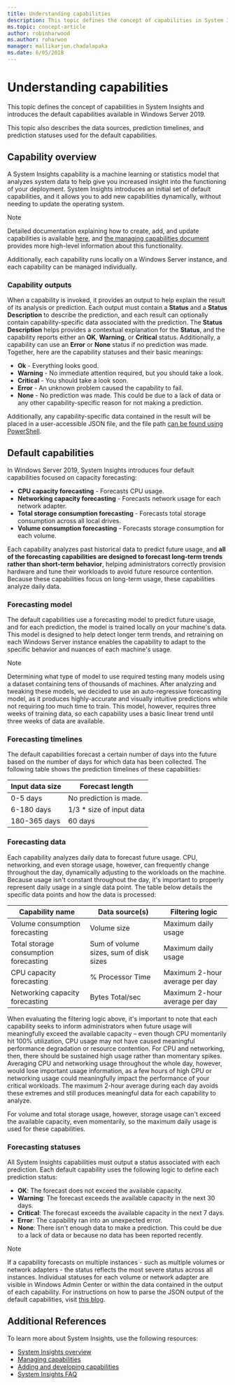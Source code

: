 ```yaml
---
title: Understanding capabilities
description: This topic defines the concept of capabilities in System Insights and introduces the default capabilities available in Windows Server 2019.
ms.topic: concept-article
author: robinharwood
ms.author: roharwoo
manager: mallikarjun.chadalapaka
ms.date: 6/05/2018
---
```

# Understanding capabilities

This topic defines the concept of capabilities in System Insights and introduces the default capabilities available in Windows Server 2019.

This topic also describes the data sources, prediction timelines, and prediction statuses used for the default capabilities.

## Capability overview
A System Insights capability is a machine learning or statistics model that analyzes system data to help give you increased insight into the functioning of your deployment. System Insights introduces an initial set of default capabilities, and it allows you to add new capabilities dynamically, without needing to update the operating system.

>[!NOTE]
>Detailed documentation explaining how to create, add, and update capabilities is available [here](adding-and-developing-capabilities.md), and [the managing capabilities document](managing-capabilities.md) provides more high-level information about this functionality.

Additionally, each capability runs locally on a Windows Server instance, and each capability can be managed individually.

### Capability outputs
When a capability is invoked, it provides an output to help explain the result of its analysis or prediction. Each output must contain a **Status** and a **Status Description** to describe the prediction, and each result can optionally contain capability-specific data associated with the prediction. The **Status Description** helps provides a contextual explanation for the **Status**, and the capability reports either an **OK**, **Warning**, or **Critical** status. Additionally, a capability can use an **Error** or **None** status if no prediction was made. Together, here are the capability statuses and their basic meanings:

- **Ok** - Everything looks good.
- **Warning** - No immediate attention required, but you should take a look.
- **Critical** - You should take a look soon.
- **Error** - An unknown problem caused the capability to fail.
- **None** - No prediction was made. This could be due to a lack of data or any other capability-specific reason for not making a prediction.

Additionally, any capability-specific data contained in the result will be placed in a user-accessible JSON file, and the file path [can be found using PowerShell](./managing-capabilities.md#retrieve-capability-results).

## Default capabilities
In Windows Server 2019, System Insights introduces four default capabilities focused on capacity forecasting:

- **CPU capacity forecasting** - Forecasts CPU usage.
- **Networking capacity forecasting** - Forecasts network usage for each network adapter.
- **Total storage consumption forecasting** - Forecasts total storage consumption across all local drives.
- **Volume consumption forecasting** - Forecasts storage consumption for each volume.

Each capability analyzes past historical data to predict future usage, and **all of the forecasting capabilities are designed to forecast long-term trends rather than short-term behavior**, helping administrators correctly provision hardware and tune their workloads to avoid future resource contention. Because these capabilities focus on long-term usage, these capabilities analyze daily data.

### Forecasting model
The default capabilities use a forecasting model to predict future usage, and for each prediction, the model is trained locally on your machine's data. This model is designed to help detect longer term trends, and retraining on each Windows Server instance enables the capability to adapt to the specific behavior and nuances of each machine's usage.

>[!NOTE]
>Determining what type of model to use required testing many models using a dataset containing tens of thousands of machines. After analyzing and tweaking these models, we decided to use an auto-regressive forecasting model, as it produces highly-accurate and visually intuitive predictions while not requiring too much time to train. This model, however, requires three weeks of training data, so each capability uses a basic linear trend until three weeks of data are available.

### Forecasting timelines
The default capabilities forecast a certain number of days into the future based on the number of days for which data has been collected. The following table shows the prediction timelines of these capabilities:

| Input data size | Forecast length |
| --------------- | --------------- |
| 0-5 days | No prediction is made. |
| 6-180 days | 1/3 * size of input data |
| 180-365 days | 60 days |

### Forecasting data
Each capability analyzes daily data to forecast future usage. CPU, networking, and even storage usage, however, can frequently change throughout the day, dynamically adjusting to the workloads on the machine. Because usage isn't constant throughout the day, it's important to properly represent daily usage in a single data point. The table below details the specific data points and how the data is processed:


| Capability name | Data source(s) | Filtering logic |
| --------------- | -------------- | ---------------- |
 Volume consumption forecasting          | Volume size                    | Maximum daily usage
 Total storage consumption forecasting   | Sum of volume sizes, sum of disk sizes              | Maximum daily usage
 CPU capacity forecasting                | % Processor Time  | Maximum 2-hour average per day
 Networking capacity forecasting         | Bytes Total/sec         | Maximum 2-hour average per day

When evaluating the filtering logic above, it's important to note that each capability seeks to inform administrators when future usage will meaningfully exceed the available capacity – even though CPU momentarily hit 100% utilization, CPU usage may not have caused meaningful performance degradation or resource contention. For CPU and networking, then, there should be sustained high usage rather than momentary spikes. Averaging CPU and networking usage throughout the whole day, however, would lose important usage information, as a few hours of high CPU or networking usage could meaningfully impact the performance of your critical workloads. The maximum 2-hour average during each day avoids these extremes and still produces meaningful data for each capability to analyze.

For volume and total storage usage, however, storage usage can't exceed the available capacity, even momentarily, so the maximum daily usage is used for these capabilities.

### Forecasting statuses
All System Insights capabilities must output a status associated with each prediction. Each default capability uses the following logic to define each prediction status:
- **OK**: The forecast does not exceed the available capacity.
- **Warning**: The forecast exceeds the available capacity in the next 30 days.
- **Critical**: The forecast exceeds the available capacity in the next 7 days.
- **Error**: The capability ran into an unexpected error.
- **None**: There isn't enough data to make a prediction. This could be due to a lack of data or because no data has been reported recently.

>[!NOTE]
>If a capability forecasts on multiple instances - such as multiple volumes or network adapters - the status reflects the most severe status across all instances. Individual statuses for each volume or network adapter are visible in Windows Admin Center or within the data contained in the output of each capability. For instructions on how to parse the JSON output of the default capabilities, visit [this blog](https://aka.ms/systeminsights-mitigationscripts).


## Additional References
To learn more about System Insights, use the following resources:

- [System Insights overview](overview.md)
- [Managing capabilities](managing-capabilities.md)
- [Adding and developing capabilities](adding-and-developing-capabilities.md)
- [System Insights FAQ](faq.md)

